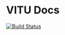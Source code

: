 # VITU Docs

[![Build Status](https://travis-ci.org/molitinstitute/vitu-docs.svg?branch=master)](https://travis-ci.org/molitinstitute/vitu-docs)
